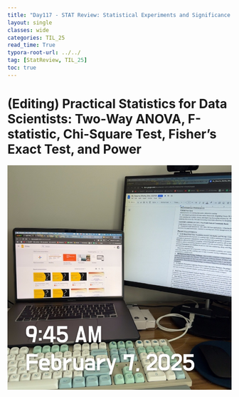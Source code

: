 ```yaml
---
title: "Day117 - STAT Review: Statistical Experiments and Significance Testing (4)"
layout: single
classes: wide
categories: TIL_25
read_time: True
typora-root-url: ../../
tag: [StatReview, TIL_25]
toc: true 
---
```


# (Editing) Practical Statistics for Data Scientists: Two-Way ANOVA, F-statistic, Chi-Square Test, Fisher’s Exact Test, and Power

![5BDF34C9-064E-4C43-B6F9-265EB87335FE_1_105_c](../../images/2025-02-07-TIL25_Day117/5BDF34C9-064E-4C43-B6F9-265EB87335FE_1_105_c.jpeg)
